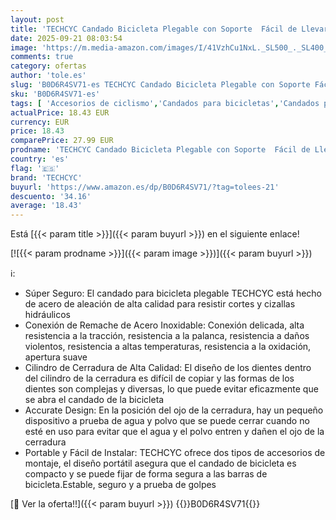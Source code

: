 ```yaml
---
layout: post
title: 'TECHCYC Candado Bicicleta Plegable con Soporte  Fácil de Llevar  Candado Bicicleta de Acero de Alta Seguridad 3 Llaves  Universal para Bici  Motocicleta y Scooter Patinete Electrico  86cm '
date: 2025-09-21 08:03:54
image: 'https://m.media-amazon.com/images/I/41VzhCu1NxL._SL500_._SL400_.jpg'
comments: true
category: ofertas
author: 'tole.es'
slug: 'B0D6R4SV71-es TECHCYC Candado Bicicleta Plegable con Soporte Fácil de...'
sku: 'B0D6R4SV71-es'
tags: [ 'Accesorios de ciclismo','Candados para bicicletas','Candados plegables','Ciclismo','Deportes y aire libre','Ropa y equipo para deportes','bicicleta','techcyc','🇪🇸', ]
actualPrice: 18.43 EUR
currency: EUR
price: 18.43
comparePrice: 27.99 EUR
prodname: 'TECHCYC Candado Bicicleta Plegable con Soporte  Fácil de Llevar  Candado Bicicleta de Acero de Alta Seguridad 3 Llaves  Universal para Bici  Motocicleta y Scooter Patinete Electrico  86cm '
country: 'es'
flag: '🇪🇸'
brand: 'TECHCYC'
buyurl: 'https://www.amazon.es/dp/B0D6R4SV71/?tag=tolees-21'
descuento: '34.16'
average: '18.43'
---
```


Está [{{< param title >}}]({{< param buyurl >}}) en el siguiente enlace!

[![{{< param prodname >}}]({{< param image >}})]({{< param buyurl >}})

ℹ️:

- Súper Seguro: El candado para bicicleta plegable TECHCYC está hecho de acero de aleación de alta calidad para resistir cortes y cizallas hidráulicos
- Conexión de Remache de Acero Inoxidable: Conexión delicada, alta resistencia a la tracción, resistencia a la palanca, resistencia a daños violentos, resistencia a altas temperaturas, resistencia a la oxidación, apertura suave
- Cilindro de Cerradura de Alta Calidad: El diseño de los dientes dentro del cilindro de la cerradura es difícil de copiar y las formas de los dientes son complejas y diversas, lo que puede evitar eficazmente que se abra el candado de la bicicleta
- Accurate Design: En la posición del ojo de la cerradura, hay un pequeño dispositivo a prueba de agua y polvo que se puede cerrar cuando no esté en uso para evitar que el agua y el polvo entren y dañen el ojo de la cerradura
- Portable y Fácil de Instalar: TECHCYC ofrece dos tipos de accesorios de montaje, el diseño portátil asegura que el candado de bicicleta es compacto y se puede fijar de forma segura a las barras de bicicleta.Estable, seguro y a prueba de golpes

[🛒 Ver la oferta!!]({{< param buyurl >}})
{{<world>}}B0D6R4SV71{{</world>}}
